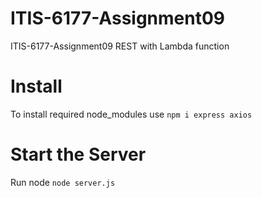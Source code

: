 # ITIS-6177-Assignment09
ITIS-6177-Assignment09 REST with Lambda function

# Install 
To install required node_modules use  `npm i express axios`

# Start the Server 
Run node `node server.js`

